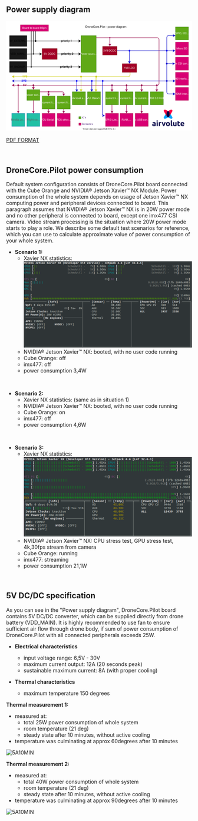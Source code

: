 ## Power supply diagram

![aepilot1_power_supply_diagram.svg](uploads/fd7d7291101b34e284d886675b0bf097/aepilot1_power_supply_diagram.svg)

[PDF FORMAT](uploads/3475e310a2746c29dc62faa2b54d5e2e/aepilot1_power_supply_diagram.pdf)

&nbsp;

## DroneCore.Pilot power consumption

Default system configuration consists of DroneCore.Pilot board connected with the Cube Orange and NVIDIA® Jetson Xavier™ NX Module. Power consumption of the whole system depends on usage of Jetson Xavier™ NX computing power and peripheral devices connected to board. 
This paragraph assumes that NVIDIA® Jetson Xavier™ NX is in 20W power mode and no other peripheral is connected to board, except one imx477 CSI camera. Video stream processing is the situation where 20W power mode starts to play a role. We describe some default test scenarios for reference, which you can use to calculate approximate value of power consumption of your whole system. 
 
  - **Scenario 1:**
    - Xavier NX statistics: 
![jtop_booted](uploads/808482871197e9bb14ee5cc4375dcded/jtop_booted.png)
    - NVIDIA® Jetson Xavier™ NX: booted, with no user code running
    - Cube Orange: off
    - imx477: off
    - power consumption 3,4W 

&nbsp;

  - **Scenario 2:**
    - Xavier NX statistics: (same as in situation 1)
    - NVIDIA® Jetson Xavier™ NX: booted, with no user code running
    - Cube Orange: on
    - imx477: off
    - power consumption 4,6W
 
&nbsp;

  - **Scenario 3:**    
    - Xavier NX statistics: 
![jtop_stresstest](uploads/9c539f8f0a9ab941eede16c666bf304f/jtop_stresstest.png)
    - NVIDIA® Jetson Xavier™ NX: CPU stress test, GPU stress test, 4k,30fps stream from camera
    - Cube Orange: running
    - imx477: streaming
    - power consumption 21,1W 
    

&nbsp;


## 5V DC/DC specification
As you can see in the "Power supply diagram", DroneCore.Pilot board contains 5V DC/DC converter, which can be supplied directly from drone battery (VDD_MAIN). It is highly recommended to use fan to ensure sufficient air flow through drone body, if sum of power consumption of DroneCore.Pilot with all connected peripherals exceeds 25W.

 - **Electrical characteristics**
    - input voltage range: 6,5V - 30V
    - maximum current output: 12A (20 seconds peak)
    - sustainable maximum current: 8A (with proper cooling)  

  - **Thermal characteristics**
    - maximum temperature 150 degrees
     
**Thermal measurement 1:** 
 - measured at:
   - total 25W power consumption of whole system
   - room temperature (21 deg)  
   - steady state after 10 minutes, without active cooling
 - temperature was culminating at approx 60degrees after 10 minutes
<img src="https://gitlab.com/aerobtec-drones/ae_pilot1_documentation/-/wikis/uploads/df7e7b850c4b25140adf8652fab43009/5A10min.jpg" alt="5A10MIN" width="350" height="250" float="right"/>


**Thermal measurement 2:**
   - measured at:
     - total 40W power consumption of whole system
     - room temperature (21 deg)
     - steady state after 10 minutes, without active cooling
   - temperature was culminating at approx 90degrees after 10 minutes
<img src="https://gitlab.com/aerobtec-drones/ae_pilot1_documentation/-/wikis/uploads/1cbfc825e9a572b9fe067033636790fa/8A10min.jpg" alt="5A10MIN" width="350" height="250" float="right"/>
